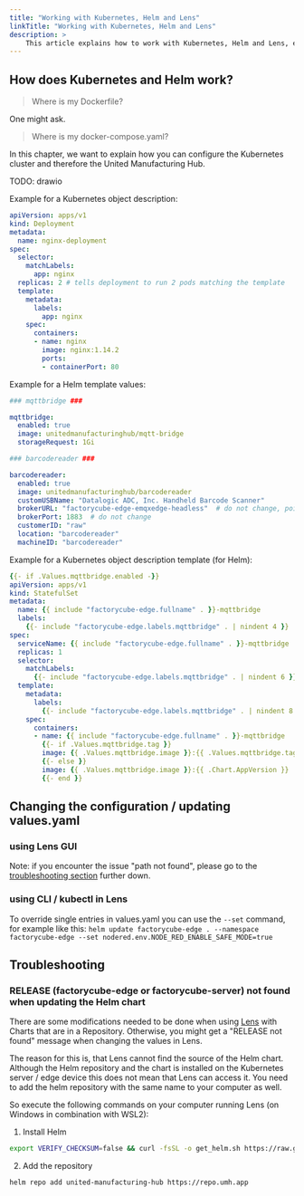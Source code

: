 ```yaml
---
title: "Working with Kubernetes, Helm and Lens"
linkTitle: "Working with Kubernetes, Helm and Lens"
description: >
    This article explains how to work with Kubernetes, Helm and Lens, especially how to enable / disable functionalities, update the configuration or how to do software upgrade 
---
```


## How does Kubernetes and Helm work?

> Where is my Dockerfile?

One might ask.

> Where is my docker-compose.yaml?

In this chapter, we want to explain how you can configure the Kubernetes cluster and therefore the United Manufacturing Hub. 

TODO: drawio

Example for a Kubernetes object description:
```yaml
apiVersion: apps/v1
kind: Deployment
metadata:
  name: nginx-deployment
spec:
  selector:
    matchLabels:
      app: nginx
  replicas: 2 # tells deployment to run 2 pods matching the template
  template:
    metadata:
      labels:
        app: nginx
    spec:
      containers:
      - name: nginx
        image: nginx:1.14.2
        ports:
        - containerPort: 80
```

Example for a Helm template values:
```yaml
### mqttbridge ###

mqttbridge:
  enabled: true
  image: unitedmanufacturinghub/mqtt-bridge
  storageRequest: 1Gi

### barcodereader ###

barcodereader:
  enabled: true
  image: unitedmanufacturinghub/barcodereader
  customUSBName: "Datalogic ADC, Inc. Handheld Barcode Scanner"
  brokerURL: "factorycube-edge-emqxedge-headless"  # do not change, points to emqxedge i
  brokerPort: 1883  # do not change
  customerID: "raw"
  location: "barcodereader"
  machineID: "barcodereader"
```

Example for a Kubernetes object description template (for Helm):
```yaml
{{- if .Values.mqttbridge.enabled -}}
apiVersion: apps/v1
kind: StatefulSet
metadata:
  name: {{ include "factorycube-edge.fullname" . }}-mqttbridge
  labels:
    {{- include "factorycube-edge.labels.mqttbridge" . | nindent 4 }}
spec:
  serviceName: {{ include "factorycube-edge.fullname" . }}-mqttbridge
  replicas: 1
  selector:
    matchLabels:
      {{- include "factorycube-edge.labels.mqttbridge" . | nindent 6 }}
  template:
    metadata:
      labels:
        {{- include "factorycube-edge.labels.mqttbridge" . | nindent 8 }}
    spec:
      containers:
      - name: {{ include "factorycube-edge.fullname" . }}-mqttbridge
        {{- if .Values.mqttbridge.tag }}
        image: {{ .Values.mqttbridge.image }}:{{ .Values.mqttbridge.tag }}
        {{- else }}
        image: {{ .Values.mqttbridge.image }}:{{ .Chart.AppVersion }}
        {{- end }}
```

## Changing the configuration / updating values.yaml



### using Lens GUI

Note: if you encounter the issue "path not found", please go to the [troubleshooting section](#troubleshooting) further down.

### using CLI / kubectl in Lens

To override single entries in values.yaml you can use the `--set` command, for example like this:
`helm update factorycube-edge . --namespace factorycube-edge --set nodered.env.NODE_RED_ENABLE_SAFE_MODE=true`

## Troubleshooting

### RELEASE (factorycube-edge or factorycube-server) not found when updating the Helm chart

There are some modifications needed to be done when using [Lens](https://k8slens.dev/) with Charts that are in a Repository. Otherwise, you might get a "RELEASE not found" message when changing the values in Lens.

The reason for this is, that Lens cannot find the source of the Helm chart. Although the Helm repository and the chart is installed on the Kubernetes server / edge device this does not mean that Lens can access it. You need to add the helm repository with the same name to your computer as well. 

So execute the following commands on your computer running Lens (on Windows in combination with WSL2):

1. Install Helm

```bash
export VERIFY_CHECKSUM=false && curl -fsSL -o get_helm.sh https://raw.githubusercontent.com/helm/helm/master/scripts/get-helm-3  && chmod 700 get_helm.sh && ./get_helm.sh
```

2. Add the repository
```bash
helm repo add united-manufacturing-hub https://repo.umh.app
```
